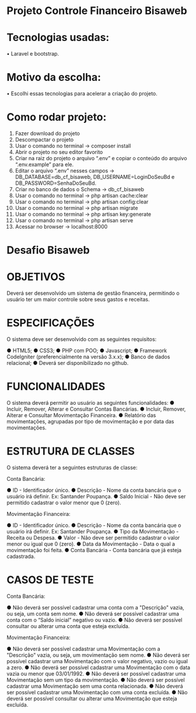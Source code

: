 # Projeto Controle Financeiro Bisaweb

# Tecnologias usadas: #
 
•	Laravel e bootstrap.

# Motivo da escolha: #

•	Escolhi essas tecnologias para acelerar a criação do projeto.

# Como rodar projeto: #
1.	Fazer download do projeto
2.	Descompactar o projeto
3.	Usar o comando no terminal -> composer install
4.	Abrir o projeto no seu editor favorito
5.	Criar na raiz do projeto o arquivo “.env” e copiar o conteúdo do arquivo “.env.example” para ele.
6.	Editar o arquivo “.env” nesses campos -> DB_DATABASE=db_cf_bisaweb,  DB_USERNAME=LoginDoSeuBd e DB_PASSWORD=SenhaDoSeuBd.
7.	Criar no banco de dados o Schema -> db_cf_bisaweb
8.	Usar o comando no terminal -> php artisan cache:clear
9.	Usar o comando no terminal -> php artisan config:clear
10.	Usar o comando no terminal -> php artisan migrate
11. Usar o comando no terminal -> php artisan key:generate
12.	Usar o comando no terminal -> php artisan serve
13.	Acessar no browser -> localhost:8000

# Desafio Bisaweb #

# OBJETIVOS #

Deverá ser desenvolvido um sistema de gestão financeira, permitindo o usuário ter um maior controle sobre seus gastos e receitas.

# ESPECIFICAÇÕES #

O sistema deve ser desenvolvido com as seguintes requisitos:

●	HTML5;
●	CSS3;
●	PHP com POO;
●	Javascript;
●	Framework CodeIgniter (preferencialmente na versão 3.x.x);
●	Banco de dados relacional;
●	Deverá ser disponibilizado no github.

# FUNCIONALIDADES #

O sistema deverá permitir ao usuário as seguintes funcionalidades:
●	Incluir, Remover, Alterar e Consultar Contas Bancárias.
●	Incluir, Remover, Alterar e Consultar Movimentação Financeira.
●	Relatório das movimentações, agrupadas por tipo de movimentação e por data das movimentações.

# ESTRUTURA DE CLASSES #

O sistema deverá ter a seguintes estruturas de classe:

Conta Bancária:

●	ID - Identificador único.
●	Descrição - Nome da conta bancária que o usuário irá definir. Ex: Santander Poupança.
●	Saldo Inicial - Não deve ser permitido cadastrar o valor menor que 0 (zero).

Movimentação Financeira:

●	ID - Identificador único. 
●	Descrição - Nome da conta bancária que o usuário irá definir. Ex: Santander Poupança.
●	Tipo da Movimentação - Receita ou Despesa.
●	Valor - Não deve ser permitido cadastrar o valor menor ou igual que 0 (zero).
●	Data da Movimentação - Data o qual a movimentação foi feita.
●	Conta Bancária - Conta bancária que já esteja cadastrada.

# CASOS DE TESTE #

Conta Bancária:

●	Não deverá ser possível cadastrar uma conta com a "Descrição" vazia, ou seja, um conta sem nome.
●	Não deverá ser possível cadastrar uma conta com o “Saldo inicial” negativo ou vazio.
●	Não deverá ser possível consultar ou alterar uma conta que esteja excluída.

Movimentação Financeira:

●	Não deverá ser possível cadastrar uma Movimentação com a "Descrição" vazia, ou seja, um movimentação sem nome.
●	Não deverá ser possível cadastrar uma Movimentação com o valor negativo, vazio ou igual a zero.
●	Não deverá ser possível cadastrar uma Movimentação com o data vazia ou menor que 03/01/1992.
●	Não deverá ser possível cadastrar uma Movimentação sem um tipo da movimentação.
●	Não deverá ser possível cadastrar uma Movimentação sem uma conta relacionada.
●	Não deverá ser possível cadastrar uma Movimentação com uma conta excluída.
●	Não deverá ser possível consultar ou alterar uma Movimentação que esteja excluída.
